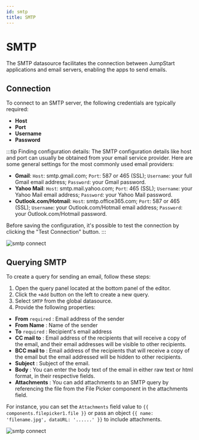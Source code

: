 ```yaml
---
id: smtp
title: SMTP
---
```


# SMTP

The SMTP datasource facilitates the connection between JumpStart applications and email servers, enabling the apps to send emails.

## Connection

To connect to an SMTP server, the following credentials are typically required:

- **Host** 
- **Port** 
- **Username**
- **Password**

:::tip Finding configuration details:
The SMTP configuration details like host and port can usually be obtained from your email service provider. Here are some general settings for the most commonly used email providers:
- **Gmail**: `Host`: smtp.gmail.com; `Port`: 587 or 465 (SSL); `Username`: your full Gmail email address; `Password`: your Gmail password.
- **Yahoo Mail**: `Host`: smtp.mail.yahoo.com; `Port`: 465 (SSL); `Username`: your Yahoo Mail email address; `Password`: your Yahoo Mail password.
- **Outlook.com/Hotmail**: `Host`: smtp.office365.com; `Port`: 587 or 465 (SSL); `Username`: your Outlook.com/Hotmail email address; `Password`: your Outlook.com/Hotmail password.

Before saving the configuration, it's possible to test the connection by clicking the "Test Connection" button.
:::

<div style={{textAlign: 'center'}}>

<img className="screenshot-full" src="/img/datasource-reference/smtp/connect.png" alt="smtp connect" />

</div>

## Querying SMTP

To create a query for sending an email, follow these steps:

1. Open the query panel located at the bottom panel of the editor.
2. Click the `+Add` button on the left to create a new query.
3. Select `SMTP` from the global datasource.
4. Provide the following properties:
 - **From** `required` : Email address of the sender
 - **From Name** : Name of the sender
 - **To** `required` : Recipient's email address
 - **CC mail to** : Email address of the recipients that will receive a copy of the email, and their email addresses will be visible to other recipients.
 - **BCC mail to** : Email address of the recipients that will receive a copy of the email but the email addressed will be hidden to other recipients.
 - **Subject** : Subject of the email.
 - **Body** : You can enter the body text of the email in either raw text or html format, in their respective fields.
 - **Attachments** : You can add attachments to an SMTP query by referencing the file from the File Picker component in the attachments field.

For instance, you can set the `Attachments` field value to `{{ components.filepicker1.file }}` or pass an object `{{ name: 'filename.jpg', dataURL: '......' }}` to include attachments.

<div style={{textAlign: 'center'}}>

<img className="screenshot-full" src="/img/datasource-reference/smtp/querysmtp.png" alt="smtp connect" />

</div>